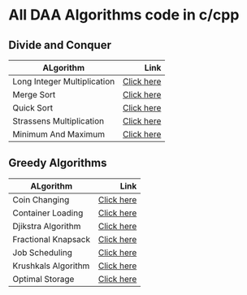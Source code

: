 # All DAA Algorithms code in c/cpp
## Divide and Conquer

| ALgorithm                      | Link              |
| --------------------------     | -----------------:|
| Long Integer Multiplication    | <a href="https://github.com/nihal5617/DAA-Algorithms/blob/main/divide%20and%20conquer/longIntMulti.c">Click here<a/>|
| Merge Sort                     | <a href="https://github.com/nihal5617/DAA-Algorithms/blob/main/divide%20and%20conquer/mergeSort.c">Click here<a/> |
| Quick Sort                     | <a href="https://github.com/nihal5617/DAA-Algorithms/blob/main/divide%20and%20conquer/quickSort.c">Click here<a/> |
| Strassens Multiplication       | <a href="https://github.com/nihal5617/DAA-Algorithms/blob/main/divide%20and%20conquer/strassensMulti.c">Click here<a/> |
| Minimum And Maximum            | <a href="https://github.com/nihal5617/DAA-Algorithms/blob/main/divide%20and%20conquer/min&max.c">Click here<a/>|
  
## Greedy Algorithms

| ALgorithm                      | Link              |
| --------------------------     | -----------------:|
| Coin Changing                  | <a href="https://github.com/nihal5617/DAA-Algorithms/blob/main/greedy/coinChanging.c">Click here<a/>|
| Container Loading              | <a href="https://github.com/nihal5617/DAA-Algorithms/blob/main/greedy/containerLoading.c">Click here<a/>|
| Djikstra Algorithm             | <a href="https://github.com/nihal5617/DAA-Algorithms/blob/main/greedy/djikstraAlgorithm.c">Click here<a/>|
| Fractional Knapsack            | <a href="https://github.com/nihal5617/DAA-Algorithms/blob/main/greedy/fractionalKnapsack.c">Click here<a/>|
| Job Scheduling                 | <a href="https://github.com/nihal5617/DAA-Algorithms/blob/main/greedy/jobScheduling.c">Click here<a/>|
| Krushkals Algorithm            | <a href="https://github.com/nihal5617/DAA-Algorithms/blob/main/greedy/krushkalsAlgorithm.c">Click here<a/>|
| Optimal Storage                | <a href="https://github.com/nihal5617/DAA-Algorithms/blob/main/greedy/optimalStorage.cpp">Click here<a/>|
